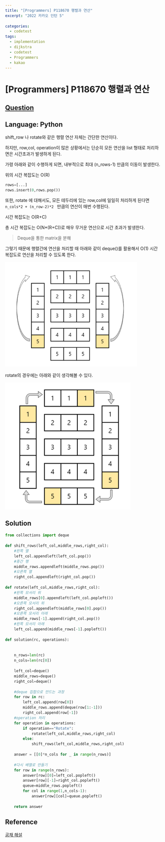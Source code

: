 ```yaml
---
title: "[Programmers] P118670 행렬과 연산"
excerpt: "2022 카카오 인턴 5"

categories:
  - codetest
tags:
  - implementation
  - dijkstra
  - codetest
  - Programmers
  - kakao
---
```

# [Programmers] P118670 행렬과 연산
## [Question](https://school.programmers.co.kr/learn/courses/30/lessons/118670)
## Language: Python

shift_row 나 rotate와 같은 행렬 연산 자체는 간단한 연산이다.

하지만, row,col, operation이 많은 상황에서는 단순히 모든 연산을 list 형태로 처리하면은 시간초과가 발생하게 된다.

가령 아래와 같이 수행하게 되면, 내부적으로 최대 (n_rows-1) 만큼의 이동이 발생한다.

위의 시간 복잡도는 O(R)

```python
rows=[...]
rows.insert(0,rows.pop())
```

또한, rotate 에 대해서도, 모든 테두리에 있는 row,col에 일일히 처리하게 된다면 ```n_cols*2 + (n_row-2)*2 ``` 만큼의 연산이 매번 수행된다.

시간 복잡도는 O(R+C)

총 시간 복잡도는 O(N*(R+C))로 매우 무거운 연산으로 시간 초과가 발생한다.

> Deque을 통한 matrix을 분해

그렇기 때문에 행렬간에 연산을 처리할 때 아래와 같이 deque()를 활용해서 O(1) 시간 복잡도로 연산을 처리할 수 있도록 한다.

![deque_shift_rows](/assets/images/algorithm/deque_shift_rows.png)

rotate의 경우에는 아래와 같이 생각해볼 수 있다.

![deque_rotation](/assets/images/algorithm/deque_rotation.png)

## Solution

```python
from collections import deque

def shift_rows(left_col,middle_rows,right_col):
    #왼쪽 열
    left_col.appendleft(left_col.pop())
    #중간 행
    middle_rows.appendleft(middle_rows.pop())
    #오른쪽 열
    right_col.appendleft(right_col.pop())
    
def rotate(left_col,middle_rows,right_col):
    #왼쪽 모서리 위
    middle_rows[0].appendleft(left_col.popleft())
    #오른쪽 모서리 위
    right_col.appendleft(middle_rows[0].pop())
    #오른쪽 모서리 아래
    middle_rows[-1].append(right_col.pop())
    #왼쪽 모서리 아래
    left_col.append(middle_rows[-1].popleft())

def solution(rc, operations):
    
    
    n_rows=len(rc)
    n_cols=len(rc[0])
    
    left_col=deque()
    middle_rows=deque()
    right_col=deque()
    
    #deque 집합으로 만드는 과정
    for row in rc:
        left_col.append(row[0])
        middle_rows.append(deque(row[1:-1]))
        right_col.append(row[-1])
    #operation 처리
    for operation in operations:
        if operation=="Rotate":
            rotate(left_col,middle_rows,right_col)
        else:
            shift_rows(left_col,middle_rows,right_col)
    
    answer = [[0]*n_cols for _ in range(n_rows)]
    
    #다시 배열로 만들기
    for row in range(n_rows):
        answer[row][0]=left_col.popleft()
        answer[row][-1]=right_col.popleft()
        queue=middle_rows.popleft()
        for col in range(1,n_cols-1):
            answer[row][col]=queue.popleft()  
            
    return answer
```

## Reference

[공채 해설](https://tech.kakao.com/2022/07/13/2022-coding-test-summer-internship/)
